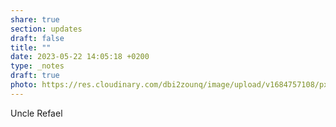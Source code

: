 ```yaml
---
share: true
section: updates
draft: false
title: ""
date: 2023-05-22 14:05:18 +0200
type: _notes
draft: true
photo: https://res.cloudinary.com/dbi2zounq/image/upload/v1684757108/pxrrzikdih73xtelkejr.jpg
---
```


Uncle Refael
